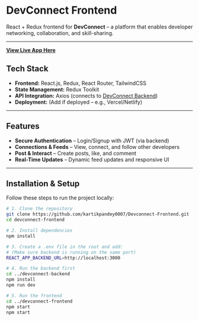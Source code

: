 #  DevConnect Frontend

React + Redux frontend for **DevConnect** – a platform that enables developer networking, collaboration, and skill-sharing.

---

**[View Live App Here](http://54.205.222.250/login)**  

## Tech Stack

- **Frontend:** React.js, Redux, React Router, TailwindCSS  
- **State Management:** Redux Toolkit  
- **API Integration:** Axios (connects to [DevConnect Backend](https://github.com/kartikpandey0007/DevConnect-backend))  
- **Deployment:** (Add if deployed – e.g., Vercel/Netlify)

---

##  Features

-  **Secure Authentication** – Login/Signup with JWT (via backend)  
-  **Connections & Feeds** – View, connect, and follow other developers  
-  **Post & Interact** – Create posts, like, and comment  
-  **Real-Time Updates** – Dynamic feed updates and responsive UI

---

##  Installation & Setup

Follow these steps to run the project locally:

```bash
# 1. Clone the repository
git clone https://github.com/kartikpandey0007/Devconnect-Frontend.git
cd devconnect-frontend

# 2. Install dependencies
npm install

# 3. Create a .env file in the root and add:
# (Make sure backend is running on the same port)
REACT_APP_BACKEND_URL=http://localhost:3000

# 4. Run the backend first
cd ../devconnect-backend
npm install
npm run dev

# 5. Run the frontend
cd ../devconnect-frontend
npm start
npm start
